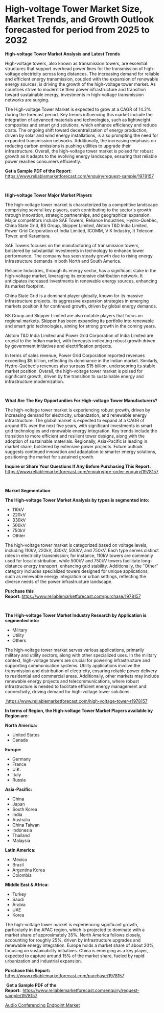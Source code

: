 <p><h1>High-voltage Tower Market Size, Market Trends, and Growth Outlook forecasted for period from 2025 to 2032</h1></p><p><strong>High-voltage Tower Market Analysis and Latest Trends</strong></p>
<p><p>High-voltage towers, also known as transmission towers, are essential structures that support overhead power lines for the transmission of high-voltage electricity across long distances. The increasing demand for reliable and efficient energy transmission, coupled with the expansion of renewable energy sources, is driving the growth of the high-voltage tower market. As countries strive to modernize their power infrastructure and transition toward sustainable energy, investments in high-voltage transmission networks are surging.</p><p>The High-voltage Tower Market is expected to grow at a CAGR of 14.2% during the forecast period. Key trends influencing this market include the integration of advanced materials and technologies, such as lightweight composites and smart grid solutions, which enhance efficiency and reduce costs. The ongoing shift toward decentralization of energy production, driven by solar and wind energy installations, is also prompting the need for expanded transmission networks. Additionally, the increasing emphasis on reducing carbon emissions is pushing utilities to upgrade their infrastructure. Overall, the high-voltage tower market is poised for robust growth as it adapts to the evolving energy landscape, ensuring that reliable power reaches consumers efficiently.</p></p>
<p><strong>Get a Sample PDF of the Report:&nbsp;</strong> <a href="https://www.reliablemarketforecast.com/enquiry/request-sample/1978157?utm_campaign=2883&utm_medium=2&utm_source=Github&utm_content=ia&utm_term=01032025&utm_id=high-voltage-tower">https://www.reliablemarketforecast.com/enquiry/request-sample/1978157</a></p>
<p>&nbsp;</p>
<p><strong>High-voltage Tower Major Market Players</strong></p>
<p><p>The high-voltage tower market is characterized by a competitive landscape comprising several key players, each contributing to the sector's growth through innovation, strategic partnerships, and geographical expansion. Major competitors include SAE Towers, Reliance Industries, Hydro-Québec, China State Grid, BS Group, Skipper Limited, Alstom T&D India Limited, Power Grid Corporation of India Limited, ICOMM, V K Industry, It Telecom Tower, and Karamtara.</p><p>SAE Towers focuses on the manufacturing of transmission towers, bolstered by substantial investments in technology to enhance tower performance. The company has seen steady growth due to rising energy infrastructure demands in both North and South America.</p><p>Reliance Industries, through its energy sector, has a significant stake in the high-voltage market, leveraging its extensive distribution network. It anticipates increased investments in renewable energy sources, enhancing its market footprint.</p><p>China State Grid is a dominant player globally, known for its massive infrastructure projects. Its aggressive expansion strategies in emerging markets position it for continued growth, driven by global energy demands.</p><p>BS Group and Skipper Limited are also notable players that focus on regional markets. Skipper has been expanding its portfolio into renewable and smart grid technologies, aiming for strong growth in the coming years.</p><p>Alstom T&D India Limited and Power Grid Corporation of India Limited are crucial to the Indian market, with forecasts indicating robust growth driven by government initiatives and electrification projects.</p><p>In terms of sales revenue, Power Grid Corporation reported revenues exceeding $5 billion, reflecting its dominance in the Indian market. Similarly, Hydro-Québec's revenues also surpass $15 billion, underscoring its stable market position. Overall, the high-voltage tower market is poised for significant growth, driven by the transition to sustainable energy and infrastructure modernization.</p></p>
<p>&nbsp;</p>
<p><strong>What Are The Key Opportunities For High-voltage Tower Manufacturers?</strong></p>
<p><p>The high-voltage tower market is experiencing robust growth, driven by increasing demand for electricity, urbanization, and renewable energy infrastructure. The global market is expected to expand at a CAGR of around 6% over the next five years, with significant investments in smart grid technologies and renewable energy integration. Key trends include the transition to more efficient and resilient tower designs, along with the adoption of sustainable materials. Regionally, Asia-Pacific is leading in market share, bolstered by extensive power projects. Future outlook suggests continued innovation and adaptation to smarter energy solutions, positioning the market for sustained growth.</p></p>
<p><strong>Inquire or Share Your Questions If Any Before Purchasing This Report:</strong> <a href="https://www.reliablemarketforecast.com/enquiry/pre-order-enquiry/1978157?utm_campaign=2883&utm_medium=2&utm_source=Github&utm_content=ia&utm_term=01032025&utm_id=high-voltage-tower">https://www.reliablemarketforecast.com/enquiry/pre-order-enquiry/1978157</a></p>
<p>&nbsp;</p>
<p><strong>Market Segmentation</strong></p>
<p><strong>The High-voltage Tower Market Analysis by types is segmented into:</strong></p>
<p><ul><li>110kV</li><li>220kV</li><li>330kV</li><li>500kV</li><li>750kV</li><li>Othter</li></ul></p>
<p><p>The high-voltage tower market is categorized based on voltage levels, including 110kV, 220kV, 330kV, 500kV, and 750kV. Each type serves distinct roles in electricity transmission; for instance, 110kV towers are commonly used for local distribution, while 500kV and 750kV towers facilitate long-distance energy transport, enhancing grid stability. Additionally, the "Other" category includes specialized towers designed for unique applications, such as renewable energy integration or urban settings, reflecting the diverse needs of the power infrastructure landscape.</p></p>
<p><strong>Purchase this Report:&nbsp;</strong><a href="https://www.reliablemarketforecast.com/purchase/1978157?utm_campaign=2883&utm_medium=2&utm_source=Github&utm_content=ia&utm_term=01032025&utm_id=high-voltage-tower">https://www.reliablemarketforecast.com/purchase/1978157</a></p>
<p>&nbsp;</p>
<p><strong>The High-voltage Tower Market Industry Research by Application is segmented into:</strong></p>
<p><ul><li>Military</li><li>Utility</li><li>Others</li></ul></p>
<p><p>The high-voltage tower market serves various applications, primarily military and utility sectors, along with other specialized uses. In the military context, high-voltage towers are crucial for powering infrastructure and supporting communication systems. Utility applications involve the transmission and distribution of electricity, ensuring reliable power delivery to residential and commercial areas. Additionally, other markets may include renewable energy projects and telecommunications, where robust infrastructure is needed to facilitate efficient energy management and connectivity, driving demand for high-voltage tower solutions.</p></p>
<p><a href="https://www.reliablemarketforecast.com/high-voltage-tower-r1978157?utm_campaign=2883&utm_medium=2&utm_source=Github&utm_content=ia&utm_term=01032025&utm_id=high-voltage-tower">&nbsp;https://www.reliablemarketforecast.com/high-voltage-tower-r1978157</a></p>
<p><strong>In terms of Region, the High-voltage Tower Market Players available by Region are:</strong></p>
<p>
    <p> <strong> North America: </strong>
        <ul>
            <li>United States</li>
            <li>Canada</li>
        </ul>
        </p> 
    <p> <strong> Europe: </strong>
        <ul>
            <li>Germany</li>
            <li>France</li>
            <li>U.K.</li>
            <li>Italy</li>
            <li>Russia</li>
        </ul>
        </p> 
    <p> <strong> Asia-Pacific: </strong>
        <ul>
            <li>China</li>
            <li>Japan</li>
            <li>South Korea</li>
            <li>India</li>
            <li>Australia</li>
            <li>China Taiwan</li>
            <li>Indonesia</li>
            <li>Thailand</li>
            <li>Malaysia</li>
        </ul>
        </p> 
    <p> <strong> Latin America: </strong>
        <ul>
            <li>Mexico</li>
            <li>Brazil</li>
            <li>Argentina Korea</li>
            <li>Colombia</li>
        </ul>
        </p> 
    <p> <strong> Middle East & Africa: </strong>
        <ul>
            <li>Turkey</li>
            <li>Saudi</li>
            <li>Arabia</li>
            <li>UAE</li>
            <li>Korea</li>
        </ul>
    </p>
    </p>
<p><p>The high-voltage tower market is experiencing significant growth, particularly in the APAC region, which is projected to dominate with a market share of approximately 35%. North America follows closely, accounting for roughly 25%, driven by infrastructure upgrades and renewable energy integration. Europe holds a market share of about 20%, focusing on sustainability initiatives. China is emerging as a key player, expected to capture around 15% of the market share, fueled by rapid urbanization and industrial expansion.</p></p>
<p><strong>Purchase this Report: </strong><a href="https://www.reliablemarketforecast.com/purchase/1978157?utm_campaign=2883&utm_medium=2&utm_source=Github&utm_content=ia&utm_term=01032025&utm_id=high-voltage-tower">https://www.reliablemarketforecast.com/purchase/1978157</a></p>
<p>&nbsp;<strong>Get a Sample PDF of the Report:&nbsp;&nbsp;</strong><a href="https://www.reliablemarketforecast.com/enquiry/request-sample/1978157?utm_campaign=2883&utm_medium=2&utm_source=Github&utm_content=ia&utm_term=01032025&utm_id=high-voltage-tower">https://www.reliablemarketforecast.com/enquiry/request-sample/1978157</a></p>
<p><strong></strong></p>
<p><p><a href="https://github.com/mcfred89/Market-Research-Report-List-1/blob/main/audio-conferencing-endpoint-market.md?utm_campaign=2883&utm_medium=2&utm_source=Github&utm_content=ia&utm_term=01032025&utm_id=high-voltage-tower">Audio Conferencing Endpoint Market</a></p></p>